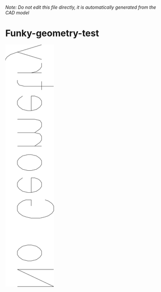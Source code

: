 ###### Note: Do not edit this file directly, it is automatically generated from the CAD model

# Funky-geometry-test

![](/project.svg)

